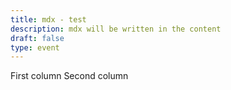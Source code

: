 ```yaml
---
title: mdx - test
description: mdx will be written in the content
draft: false
type: event
---
```

<TwoColumns>
  <Column>First column</Column>
  <Column>Second column</Column>
</TwoColumns>